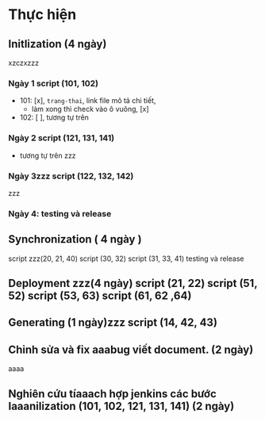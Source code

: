 
# Thực hiện

## Initlization (4 ngày)
xzczxzzz
### Ngày 1 script (101, 102) 

- 101: [x], `trang-thai`, link file mô tả chi tiết, 
   - làm xong thì check vào ô vuông,  [x] 
- 102: [ ], tương tự trên

### Ngày 2 script (121, 131, 141)
- tương tự trên 
zzz
### Ngày 3zzz script (122, 132, 142)	
zzz
### Ngày 4: testing và release

## Synchronization ( 4 ngày )	
script zzz(20, 21, 40)	script (30, 32)	script (31, 33, 41)	testing và release

## Deployment zzz(4 ngày)	script (21, 22)	script (51, 52)	script (53, 63)	script (61, 62 ,64)

## Generating (1 ngày)zzz	script (14, 42, 43)			

## Chỉnh sửa và fix aaabug viết document. (2 ngày)				
aaaa
## Nghiên cứu tíaaach hợp jenkins các bước Iaaanilization (101, 102, 121, 131, 141) (2 ngày)				


